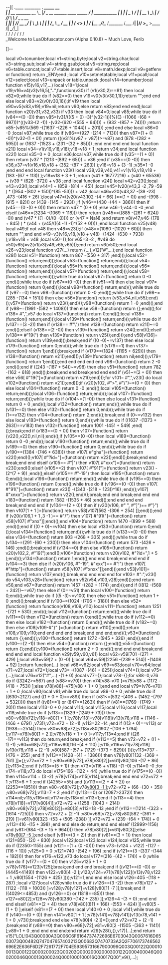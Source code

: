 --[[
 .____                  ________ ___.    _____                           __                
 |    |    __ _______   \_____  \\_ |___/ ____\_ __  ______ ____ _____ _/  |_  ___________ 
 |    |   |  |  \__  \   /   |   \| __ \   __\  |  \/  ___// ___\\__  \\   __\/  _ \_  __ \
 |    |___|  |  // __ \_/    |    \ \_\ \  | |  |  /\___ \\  \___ / __ \|  | (  <_> )  | \/
 |_______ \____/(____  /\_______  /___  /__| |____//____  >\___  >____  /__|  \____/|__|   
         \/          \/         \/    \/                \/     \/     \/                   
          \_Welcome to LuaObfuscator.com   (Alpha 0.10.8) ~  Much Love, Ferib 

]]--

local v0=tonumber;local v1=string.byte;local v2=string.char;local v3=string.sub;local v4=string.gsub;local v5=string.rep;local v6=table.concat;local v7=table.insert;local v8=math.ldexp;local v9=getfenv or function() return _ENV;end ;local v10=setmetatable;local v11=pcall;local v12=select;local v13=unpack or table.unpack ;local v14=tonumber;local function v15(v16,v17,...) local v18=1;local v19;v16=v4(v3(v16,5),"..",function(v30) if (v1(v30,2)==81) then local v82=0;while true do if (v82==0) then v19=v0(v3(v30,1,1));return "";end end else local v83=v2(v0(v30,16));if v19 then local v90=v5(v83,v19);v19=nil;return v90;else return v83;end end end);local function v20(v31,v32,v33) if v33 then local v84=0;local v85;while true do if (v84==(0 -0)) then v85=(v31/(((5 + 0) -3)^(v32-1)))%((3 -(1066 -(68 + 997)))^(((v33-(2 -1)) -(v32-(620 -(555 + 64)))) + (932 -(857 + 74)))) ;return v85-(v85%(569 -((1637 -(226 + 1044)) + 201))) ;end end else local v86=0 -0 ;local v87;while true do if (v86==(927 -(214 + 713))) then v87=(1 + (1 -0))^(v32-(1 + 0)) ;return (((v31%(v87 + v87))>=v87) and (878 -(282 + 595))) or (1637 -(1523 + (231 -(32 + 85)))) ;end end end end local function v21() local v34=v1(v16,v18,v18);v18=v18 + 1 ;return v34;end local function v22() local v35=0 + 0 ;local v36;local v37;while true do if (v35==(1 + 0)) then return (v37 * (1213 -(892 + 65))) + v36 ;end if (v35==(0 -0)) then v36,v37=v1(v16,v18,v18 + (352 -(87 + 263)) );v18=v18 + (3 -1) ;v35=1 -0 ;end end end local function v23() local v38,v39,v40,v41=v1(v16,v18,v18 + (183 -(67 + 113)) );v18=v18 + 3 + 1 ;return (v41 * 16777216) + (v40 * 65536) + (v39 * (628 -372)) + v38 ;end local function v24() local v42=v23();local v43=v23();local v44=1 + (859 -(814 + 45)) ;local v45=(v20(v43,3 -2 ,79 -59 ) * ((954 -(802 + 150))^(85 -53))) + v42 ;local v46=v20(v43,37 -(39 -23) ,473 -(416 + 26) );local v47=((v20(v43,102 -(4 + 66) )==(1 + 0)) and  -(998 -(915 + 82))) or (439 -(145 + 293)) ;if (v46==(430 -(44 + 386))) then if (v45==(0 -(0 + 0))) then return v47 * (0 + 0) ;else v46=1;v44=0 -0 ;end elseif (v46==(3234 -(1069 + 118))) then return ((v45==((885 -(261 + 624)) -0)) and (v47 * ((1 -0)/(0 -0)))) or (v47 * NaN) ;end return v8(v47,v46-(178 + 845) ) * (v44 + (v45/(((4 -1) -1)^(52 + 0)))) ;end local function v25(v48) local v49;if  not v48 then v48=v23();if (v48==(1080 -(1020 + 60))) then return "";end end v49=v3(v16,v18,(v18 + v48) -(1424 -(630 + 793)) );v18=v18 + v48 ;local v50={};for v65=3 -2 , #v49 do v50[v65]=v2(v1(v3(v49,v65,v65)));end return v6(v50);end local v26=v23;local function v27(...) return {...},v12("#",...);end local function v28() local v51=(function() return 867 -(550 + 317) ;end)();local v52=(function() return;end)();local v53=(function() return;end)();local v54=(function() return;end)();local v55=(function() return;end)();local v56=(function() return;end)();local v57=(function() return;end)();local v58=(function() return;end)();while true do local v67=(function() return 0 -0 ;end)();while true do if (v67==(0 -0)) then if (v51~=1) then else local v97=(function() return 0;end)();local v98=(function() return;end)();while true do if (v97==0) then v98=(function() return 0 -0 ;end)();while true do if (v98~=(285 -(134 + 151))) then else v56=(function() return {v53,v54,nil,v55};end)();v57=(function() return v23();end)();v98=(function() return 1 -0 ;end)();end if (v98~=(1991 -(582 + 1408))) then else v58=(function() return {};end)();for v136= #",",v57 do local v137=(function() return 0;end)();local v138=(function() return;end)();local v139=(function() return;end)();while true do if (v137==(3 -2)) then if (v138== #"\\") then v139=(function() return v21()~=0 ;end)();elseif (v138==(2 -0)) then v139=(function() return v24();end)();elseif (v138== #"19(") then v139=(function() return v25();end)();end v58[v136]=(function() return v139;end)();break;end if ((0 -0)~=v137) then else local v179=(function() return 0;end)();while true do if (v179==1) then v137=(function() return 1;end)();break;end if (v179==(1824 -(1195 + 629))) then v138=(function() return v21();end)();v139=(function() return nil;end)();v179=(function() return 1;end)();end end end end end v98=(function() return 2 -0 ;end)();end if ((243 -(187 + 54))~=v98) then else v51=(function() return 782 -(162 + 618) ;end)();break;end end break;end end end if (v51~=(2 + 0)) then else v56[ #"19("]=(function() return v21();end)();for v101= #",",v23() do local v102=(function() return v21();end)();if (v20(v102, #">", #"/")~=(0 + 0)) then else local v104=(function() return 0 -0 ;end)();local v105=(function() return;end)();local v106=(function() return;end)();local v107=(function() return;end)();while true do if (v104~=(1 -0)) then else local v131=(function() return 0 + 0 ;end)();local v132=(function() return;end)();while true do if (v131~=0) then else v132=(function() return 0;end)();while true do if (1==v132) then v104=(function() return 2;end)();break;end if (0~=v132) then else local v183=(function() return 0;end)();while true do if ((1637 -(1373 + 263))==v183) then v132=(function() return 1001 -(451 + 549) ;end)();break;end if (v183==(0 + 0)) then v107=(function() return {v22(),v22(),nil,nil};end)();if (v105==(0 -0)) then local v189=(function() return 0 -0 ;end)();local v190=(function() return;end)();while true do if (v189~=0) then else v190=(function() return 0;end)();while true do if (v190==(1384 -(746 + 638))) then v107[ #"gha"]=(function() return v22();end)();v107[ #"?id="]=(function() return v22();end)();break;end end break;end end elseif (v105== #"|") then v107[ #"xxx"]=(function() return v23();end)();elseif (v105==2) then v107[ #"91("]=(function() return v23() -(2^(7 + 9)) ;end)();elseif (v105== #"-19") then local v195=(function() return 0;end)();local v196=(function() return;end)();while true do if (v195==0) then v196=(function() return 0;end)();while true do if (v196==(0 -0)) then v107[ #"91("]=(function() return v23() -((343 -(218 + 123))^16) ;end)();v107[ #"xnxx"]=(function() return v22();end)();break;end end break;end end end v183=(function() return 1582 -(1535 + 46) ;end)();end end end end break;end end end if (v104==(2 + 0)) then if (v20(v106, #" ", #"]")== #"}") then v107[1 + 1 ]=(function() return v58[v107[562 -(306 + 254) ]];end)();end if (v20(v106,1 + 1 ,3 -1 )== #"/") then v107[ #"91("]=(function() return v58[v107[ #"xnx"]];end)();end v104=(function() return 1470 -(899 + 568) ;end)();end if ((0 + 0)~=v104) then else local v133=(function() return 0;end)();local v134=(function() return;end)();while true do if (v133~=(0 -0)) then else v134=(function() return 603 -(268 + 335) ;end)();while true do if (v134~=(291 -(60 + 230))) then else v104=(function() return 573 -(426 + 146) ;end)();break;end if (v134~=0) then else v105=(function() return v20(v102,2, #"19(");end)();v106=(function() return v20(v102, #"?id=",1 + 5 );end)();v134=(function() return 1;end)();end end break;end end end if (v104~=3) then else if (v20(v106, #"-19", #"xxx")== #"!") then v107[ #"http"]=(function() return v58[v107[ #"xnxx"]];end)();end v53[v101]=(function() return v107;end)();break;end end end end for v103= #":",v23() do v54,v103,v28=(function() return v52(v54,v103,v28);end)();end return v56;end v67=(function() return 1457 -(282 + 1174) ;end)();end if ((812 -(569 + 242))~=v67) then else if (0==v51) then local v100=(function() return 0;end)();while true do if ((5 -3)~=v100) then else v51=(function() return 1 + 0 ;end)();break;end if (v100~=(1024 -(706 + 318))) then else v52=(function() return function(v108,v109,v110) local v111=(function() return 1251 -(721 + 530) ;end)();local v112=(function() return;end)();while true do if (v111==0) then v112=(function() return 0;end)();while true do if (v112~=0) then else local v182=(function() return 0;end)();while true do if (v182~=0) then else v108[v109-#"}" ]=(function() return v110();end)();return v108,v109,v110;end end end end break;end end end;end)();v53=(function() return {};end)();v100=(function() return 1272 -(945 + 326) ;end)();end if (v100~=(2 -1)) then else v54=(function() return {};end)();v55=(function() return {};end)();v100=(function() return 2 + 0 ;end)();end end end break;end end end end local function v29(v59,v60,v61) local v62=v59[701 -(271 + 429) ];local v63=v59[2 + (0 -0) ];local v64=v59[(2256 -(239 + 514)) -(1408 + 92) ];return function(...) local v68=v62;local v69=v63;local v70=v64;local v71=v27;local v72=1;local v73= -(1087 -(461 + 625));local v74={};local v75={...};local v76=v12("#",...) -(1 + 0) ;local v77={};local v78={};for v88=0,v76 do if ((3242>=567) and (v88>=v70)) then v74[v88-v70 ]=v75[v88 + (1172 -(418 + 753)) ];else v78[v88]=v75[v88 + 1 + 0 ];end end local v79=(v76-v70) + 1 + 0 ;local v80;local v81;while true do local v89=0 + 0 ;while true do if ((630<2127) and ((1 + 0 + 0)==v89)) then if (v81<=(532 -(406 + (1452 -(797 + 532))))) then if ((v81<=1) or (847>=1263)) then if (v81==(1769 -(1749 + 20))) then local v113=0 + 0 ;local v114;local v115;local v116;local v117;local v118;while true do if (v113==(1329 -(1249 + 73))) then v80=v68[v72];v118=v80[1 + 1 ];v78[v118]=v78[v118](v13(v78,v118 + (1146 -(466 + 679)) ,v73));v72=v72 + (2 -1) ;v113=22 -14 ;end if (((3 + 0)==v113) or (1938==2514)) then v80=v68[v72];v118=v80[1902 -(106 + 1794) ];v117=v78[v80[1 + 2 ]];v78[v118 + 1 + 0 ]=v117;v113=4;end if ((26 -17)==v113) then do return;end break;end if (v113==5) then v72=v72 + ((1 + 1) -1) ;v80=v68[v72];v118=v80[116 -(4 + 110) ];v115,v116=v71(v78[v118](v13(v78,v118 + (2 -1) ,v80[587 -(57 + (1729 -(373 + 829))) ])));v113=737 -(476 + 255) ;end if (v113==(1428 -(41 + 1386))) then v78[v80[1132 -(369 + 761) ]]={};v72=v72 + 1 ;v80=v68[v72];v78[v80[2]]=v61[v80[106 -(17 + 86) ]];v113=2;end if (v113==(5 + 1)) then v73=(v116 + v118) -(1 -0) ;v114=0 -0 ;for v174=v118,v73 do local v175=166 -(122 + 44) ;while true do if (v175==(0 -0)) then v114=v114 + (3 -2) ;v78[v174]=v115[v114];break;end end end v72=v72 + 1 ;v113=6 + 1 ;end if ((4255>=55) and ((v113==(2 + 4 + 2)) or (2253==1851))) then v80=v68[v72];v78[v80[3 -1 ]]();v72=v72 + (66 -(30 + 35)) ;v80=v68[v72];v113=7 + 2 ;end if ((v113==0) or (2087>2372)) then v114=nil;v115,v116=nil;v117=nil;v118=nil;v113=1;end if (v113==4) then v78[v118]=v117[v80[4]];v72=v72 + (1258 -(1043 + 214)) ;v80=v68[v72];v78[v80[2]]=v80[3];v113=18 -13 ;end if (v113==(1214 -(323 + (1614 -725)))) then v72=v72 + (2 -1) ;v80=v68[v72];v78[v80[582 -(361 + 219) ]]=v61[v80[323 -(53 + (505 -238)) ]];v72=v72 + (239 -(64 + 174)) + 0 ;v113=416 -(15 + 398) ;end end else do return;end end elseif ((2999>1156) and (v81>(984 -(3 + 15 + 964)))) then v78[v80[2]]=v61[v80[3]];else v78[v80[7 -5 ]]();end elseif (v81<=(3 + 2)) then if (v81==(3 + 1)) then local v121=850 -(20 + 830) ;local v122;local v123;local v124;local v125;while true do if ((2350>1155) and (v121==(1 + (0 -0)))) then v73=(v124 + v122) -(127 -(116 + 10)) ;v125=0 + 0 ;v121=740 -(542 + 196) ;end if (v121==(3 -(337 -(144 + 192)))) then for v176=v122,v73 do local v177=(216 -(42 + 174)) + 0 ;while true do if (v177==(0 + 0)) then v125=v125 + 1 + 0 ;v78[v176]=v123[v125];break;end end end break;end if ((v121==(0 -0)) or (4445<4149)) then v122=v80[4 -2 ];v123,v124=v71(v78[v122](v13(v78,v122 + 1 ,v80[1554 -(1126 + 425) ])));v121=1;end end else local v126=405 -(118 + 287) ;local v127;local v128;while true do if (v126==(3 -2)) then v78[v127 + (1122 -(118 + 1003)) ]=v128;v78[v127]=v128[v80[11 -7 ]];break;end if ((4029<=4853) and ((v126==0) or (1818==85))) then v127=v80[2];v128=v78[v80[380 -(142 + 235) ]];v126=4 -(3 + 0) ;end end end elseif (v81<=(2 + 4)) then v78[v80[(811 + 168) -(553 + 424) ]]=v80[5 -(1 + 1) ];elseif (v81==(7 + 0)) then local v140=0 + 0 ;local v141;while true do if (v140==(0 + 0)) then v141=v80[1 + 1 ];v78[v141]=v78[v141](v13(v78,v141 + 1 + 0 ,v73));break;end end else v78[v80[4 -2 ]]={};end v72=v72 + (2 -1) ;break;end if (v89==0) then v80=v68[v72];v81=v80[2 -(1505 -(363 + 1141)) ];v89=1 + 0 ;end end end end;end return v29(v28(),{},v17)(...);end return v15("LOL!043Q00030A3Q006C6F6164737472696E6703043Q0067616D6503073Q00482Q747047657403213Q00682Q7470733A2Q2F706173746562696E2E636F6D2F7261772F704E59395731667900099Q003Q00122Q000100013Q00122Q000200023Q00202Q00020002000300122Q000400046Q000200046Q00013Q00024Q0001000100016Q00017Q00",v9(),...);
